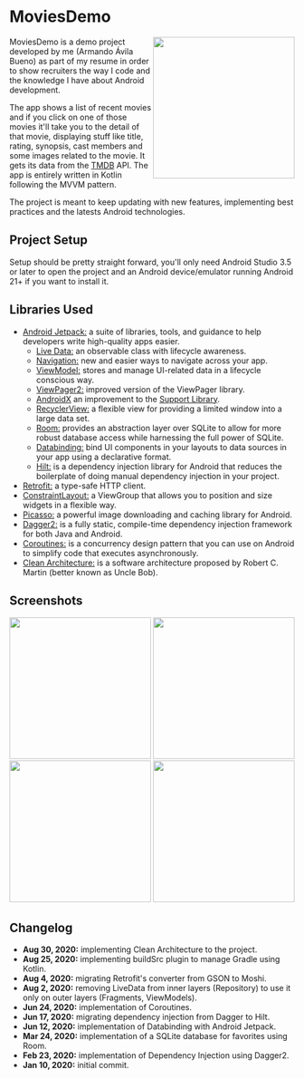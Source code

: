 # MoviesDemo

<img src="https://user-images.githubusercontent.com/9456286/77485076-e1bc9580-6df1-11ea-8a26-7fa62eb86da9.gif" width="250" align="right">

MoviesDemo is a demo project developed by me (Armando Ávila Bueno) as part of my resume in order to show recruiters the way 
I code and the knowledge I have about Android development.

The app shows a list of recent movies and if you click on one of those movies it'll take you to the detail of that movie, 
displaying stuff like title, rating, synopsis, cast members and some images related to the movie. It gets its data from the [TMDB](https://www.themoviedb.org) API.
The app is entirely written in Kotlin following the MVVM pattern.

The project is meant to keep updating with new features, implementing best practices and the latests Android technologies.

## Project Setup

Setup should be pretty straight forward, you'll only need Android Studio 3.5 or later to open the project and an Android 
device/emulator running Android 21+ if you want to install it.

## Libraries Used
- [Android Jetpack:][0] a suite of libraries, tools, and guidance to help developers write high-quality apps easier.
  - [Live Data:][1] an observable class with lifecycle awareness.
  - [Navigation:][2] new and easier ways to navigate across your app.
  - [ViewModel:][3] stores and manage UI-related data in a lifecycle conscious way.
  - [ViewPager2:][4] improved version of the ViewPager library.
  - [AndroidX][5] an improvement to the [Support Library][6].
  - [RecyclerView:][9] a flexible view for providing a limited window into a large data set.
  - [Room:][12] provides an abstraction layer over SQLite to allow for more robust database access while harnessing the full power of SQLite.
  - [Databinding:][13] bind UI components in your layouts to data sources in your app using a declarative format.
  - [Hilt:][14] is a dependency injection library for Android that reduces the boilerplate of doing manual dependency injection in your project.
- [Retrofit:][7] a type-safe HTTP client.
- [ConstraintLayout:][8] a ViewGroup that allows you to position and size widgets in a flexible way.
- [Picasso:][10] a powerful image downloading and caching library for Android.
- [Dagger2:][11] is a fully static, compile-time dependency injection framework for both Java and Android.
- [Coroutines:][15] is a concurrency design pattern that you can use on Android to simplify code that executes asynchronously.
- [Clean Architecture:][16] is a software architecture proposed by Robert C. Martin (better known as Uncle Bob).


[0]: https://developer.android.com/jetpack
[1]: https://developer.android.com/topic/libraries/architecture/livedata
[2]: https://developer.android.com/guide/navigation/
[3]: https://developer.android.com/topic/libraries/architecture/viewmodel
[4]: https://developer.android.com/training/animation/vp2-migration
[5]: https://developer.android.com/jetpack/androidx
[6]: https://developer.android.com/topic/libraries/support-library/index
[7]: https://square.github.io/retrofit/
[8]: https://developer.android.com/reference/android/support/constraint/ConstraintLayout
[9]: https://developer.android.com/reference/android/support/v7/widget/RecyclerView
[10]: https://square.github.io/picasso/
[11]: https://dagger.dev/
[12]: https://developer.android.com/jetpack/androidx/releases/room
[13]: https://developer.android.com/jetpack/androidx/releases/databinding
[14]: https://developer.android.com/training/dependency-injection/hilt-android
[15]: https://developer.android.com/kotlin/coroutines
[16]: https://stackoverflow.com/tags/clean-architecture/info

## Screenshots
<p float="left">
  <img src="https://user-images.githubusercontent.com/9456286/77485085-e7b27680-6df1-11ea-8cf8-db5128655292.png" width="250"/>
  <img src="https://user-images.githubusercontent.com/9456286/77485093-e97c3a00-6df1-11ea-9600-3c3392273f97.png" width="250"/> 
  <img src="https://user-images.githubusercontent.com/9456286/77485090-e8e3a380-6df1-11ea-94c0-15f7dfe5315c.png" width="250"/>
  <img src="https://user-images.githubusercontent.com/9456286/77485089-e84b0d00-6df1-11ea-9349-7a05507a1b95.png" width="250"/>
</p>

## Changelog
- **Aug 30, 2020:** implementing Clean Architecture to the project.
- **Aug 25, 2020:** implementing buildSrc plugin to manage Gradle using Kotlin.
- **Aug 4, 2020:** migrating Retrofit's converter from GSON to Moshi.
- **Aug 2, 2020:** removing LiveData from inner layers (Repository) to use it only on outer layers (Fragments, ViewModels).
- **Jun 24, 2020:** implementation of Coroutines.
- **Jun 17, 2020:** migrating dependency injection from Dagger to Hilt.
- **Jun 12, 2020:** implementation of Databinding with Android Jetpack.
- **Mar 24, 2020:** implementation of a SQLite database for favorites using Room.
- **Feb 23, 2020:** implementation of Dependency Injection using Dagger2.
- **Jan 10, 2020:** initial commit.